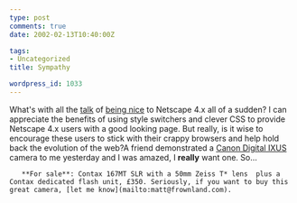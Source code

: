 ```yaml
---
type: post
comments: true
date: 2002-02-13T10:40:00Z

tags:
- Uncategorized
title: Sympathy

wordpress_id: 1033
---
```


What's with all the [talk](http://www.zeldman.com/daily/0202b.html#tasks ) of [being nice](http://www.alistapart.com/stories/n4switch/) to Netscape 4.x all of a sudden? I can appreciate the benefits of using style switchers and clever CSS to provide Netscape 4.x users with a good looking page. But really, is it wise to encourage these users to stick with their crappy browsers and help hold back the evolution of the web?A friend demonstrated a [Canon Digital IXUS](http://www.digital-ixus.com/index2.html) camera to me yesterday and I was amazed, I **really** want one. So…
  


  

       **For sale**: Contax 167MT SLR with a 50mm Zeiss T* lens  plus a Contax dedicated flash unit, £350. Seriously, if you want to buy this great camera, [let me know](mailto:matt@frownland.com). 
